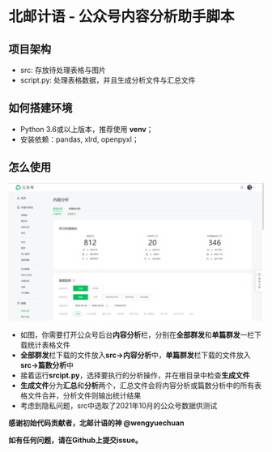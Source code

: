 # 北邮计语 - 公众号内容分析助手脚本

## 项目架构
- src: 存放待处理表格与图片
- script.py: 处理表格数据，并且生成分析文件与汇总文件

## 如何搭建环境
- Python 3.6或以上版本，推荐使用 **venv**；
- 安装依赖：pandas, xlrd, openpyxl；

## 怎么使用
![](/src/images/example1.png)
- 如图，你需要打开公众号后台**内容分析**栏，分别在**全部群发**和**单篇群发**一栏下载统计表格文件
- **全部群发**栏下载的文件放入**src->内容分析**中，**单篇群发**栏下载的文件放入**src->篇数分析**中
- 接着运行**srcipt.py**，选择要执行的分析操作，并在根目录中检查**生成文件**
- **生成文件**分为**汇总**和**分析**两个，汇总文件会将内容分析或篇数分析中的所有表格文件合并，分析文件则输出统计结果
- 考虑到隐私问题，src中选取了2021年10月的公众号数据供测试

**感谢初始代码贡献者，北邮计语的神 @wengyuechuan**

**如有任何问题，请在Github上提交issue。**